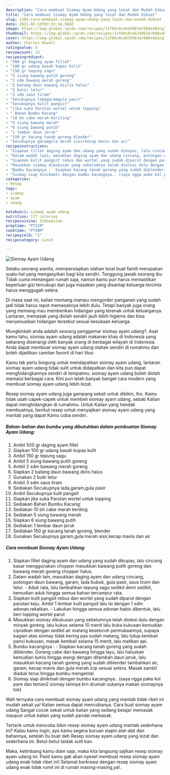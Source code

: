 ```yaml
---
description: "Cara membuat Siomay Ayam Udang yang lezat dan Mudah Dibuat"
title: "Cara membuat Siomay Ayam Udang yang lezat dan Mudah Dibuat"
slug: 1385-cara-membuat-siomay-ayam-udang-yang-lezat-dan-mudah-dibuat
date: 2021-02-19T03:33:34.568Z
image: https://img-global.cpcdn.com/recipes/11f0dc0ceb349634/680x482cq70/siomay-ayam-udang-foto-resep-utama.jpg
thumbnail: https://img-global.cpcdn.com/recipes/11f0dc0ceb349634/680x482cq70/siomay-ayam-udang-foto-resep-utama.jpg
cover: https://img-global.cpcdn.com/recipes/11f0dc0ceb349634/680x482cq70/siomay-ayam-udang-foto-resep-utama.jpg
author: Charles Howell
ratingvalue: 5
reviewcount: 15
recipeingredient:
- "500 gr daging ayam fillet"
- "100 gr udang basah kupas kulit"
- "150 gr tepung sagu"
- "5 siung bawang putih goreng"
- "2 sdm bawang merah goreng"
- "2 batang daun bawang diiris halus"
- "2 butir telur"
- "3 sdm saos tiram"
- "Secukupnya ladagaramgula pasir"
- "Secukupnya kulit pangsit"
- "jika suka Parutan wortel untuk topping"
- " Bahan Bumbu Kacang"
- "10 bh cabe merah keriting"
- "5 siung bawang merah"
- "6 siung bawang putih"
- "1 lembar daun jeruk"
- "150 gr kacang tanah goreng blender"
- "Secukupnya garamgula merah sisirkecap manis dan air"
recipeinstructions:
- "Siapkan fillet daging ayam dan udang yang sudah dikupas, lalu cincang kasar menggunakan chopper masukkan bawang putih goreng dan bawang merah goreng chopper halus."
- "Dalam wadah lain, masukkan daging ayam dan udang cincang, potongan daun bawang, garam, lada bubuk, gula pasir, saus tiram dan telur. Aduk rata, lalu tambahkan tepung sagu sedikit demi sedikit, kemudian aduk hingga semua bahan tercampur rata."
- "Siapkan kulit pangsit rebus dan wortel yang sudah diparut dengan parutan keju. Ambil 1 lembar kulit pangsit lalu isi dengan 1 sdm adonan,rekatkan. Lakukan hingga semua adonan habis dibentuk, lalu beri topping wortel parut"
- "Masukkan siomay dikukusan yang sebelumnya telah diolesi dulu dengan minyak goreng, lalu kukus selama 10 menit lalu buka kukusan kemudian cipratkan dengan sedikit air matang keseluruh permukaannya, supaya bagian atas siomay tidak kering pas sudah matang, lalu tutup kembali panci kukusan, masak kembali selama 15 menit, lalu matikan api."
- "Bumbu kacangnya :  Siapkan kacang tanah goreng yang sudah diblender. Goreng cabe dan bawang hingga layu, lalu haluskan kemudian tumis hingga wangi dengan ditambah daun jeruk, lalu masukkan kacang tanah goreng yang sudah diblender tambahkan air, garam, kecap manis dan gula merah icip sesuai selera. Masak sambil diaduk terus hingga bumbu mengental."
- "Siomay siap dinikmati dengan bumbu kacangnya.. (saya ngga pake kol pare dan teman2 siomay lainnya krn drumah sukanya makan siomaynya tok)"
categories:
- Resep
tags:
- siomay
- ayam
- udang

katakunci: siomay ayam udang 
nutrition: 177 calories
recipecuisine: Indonesian
preptime: "PT21M"
cooktime: "PT38M"
recipeyield: "1"
recipecategory: Lunch

---
```



![Siomay Ayam Udang](https://img-global.cpcdn.com/recipes/11f0dc0ceb349634/680x482cq70/siomay-ayam-udang-foto-resep-utama.jpg)

Selaku seorang wanita, mempersiapkan olahan lezat buat famili merupakan suatu hal yang mengasyikan bagi kita sendiri. Tanggung jawab seorang ibu Tidak cuma menangani rumah saja, namun kamu pun harus memastikan keperluan gizi tercukupi dan juga masakan yang disantap keluarga tercinta harus menggugah selera.

Di masa  saat ini, kalian memang mampu mengorder panganan yang sudah jadi tidak harus repot memasaknya lebih dulu. Tetapi banyak juga orang yang memang mau memberikan hidangan yang terenak untuk keluarganya. Lantaran, memasak yang diolah sendiri jauh lebih higienis dan bisa menyesuaikan hidangan tersebut sesuai kesukaan keluarga. 



Mungkinkah anda adalah seorang penggemar siomay ayam udang?. Asal kamu tahu, siomay ayam udang adalah makanan khas di Indonesia yang sekarang disenangi oleh banyak orang di berbagai wilayah di Indonesia. Anda dapat membuat siomay ayam udang olahan sendiri di rumahmu dan boleh dijadikan camilan favorit di hari libur.

Kamu tak perlu bingung untuk mendapatkan siomay ayam udang, lantaran siomay ayam udang tidak sulit untuk didapatkan dan kita pun dapat menghidangkannya sendiri di tempatmu. siomay ayam udang boleh diolah memalui berbagai cara. Kini pun telah banyak banget cara modern yang membuat siomay ayam udang lebih lezat.

Resep siomay ayam udang juga gampang sekali untuk dibikin, lho. Kamu tidak usah capek-capek untuk membeli siomay ayam udang, sebab Kalian dapat menghidangkan di rumahmu. Untuk Kalian yang hendak membuatnya, berikut resep untuk menyajikan siomay ayam udang yang mantab yang dapat Kamu coba sendiri.

<!--inarticleads1-->

##### Bahan-bahan dan bumbu yang dibutuhkan dalam pembuatan Siomay Ayam Udang:

1. Ambil 500 gr daging ayam fillet
1. Siapkan 100 gr udang basah kupas kulit
1. Ambil 150 gr tepung sagu
1. Ambil 5 siung bawang putih goreng
1. Ambil 2 sdm bawang merah goreng
1. Siapkan 2 batang daun bawang diiris halus
1. Gunakan 2 butir telur
1. Ambil 3 sdm saos tiram
1. Sediakan Secukupnya lada,garam,gula pasir
1. Ambil Secukupnya kulit pangsit
1. Siapkan jika suka Parutan wortel untuk topping
1. Sediakan  Bahan Bumbu Kacang:
1. Sediakan 10 bh cabe merah keriting
1. Sediakan 5 siung bawang merah
1. Siapkan 6 siung bawang putih
1. Sediakan 1 lembar daun jeruk
1. Sediakan 150 gr kacang tanah goreng, blender
1. Gunakan Secukupnya garam,gula merah sisir,kecap manis dan air




<!--inarticleads2-->

##### Cara membuat Siomay Ayam Udang:

1. Siapkan fillet daging ayam dan udang yang sudah dikupas, lalu cincang kasar menggunakan chopper masukkan bawang putih goreng dan bawang merah goreng chopper halus.
1. Dalam wadah lain, masukkan daging ayam dan udang cincang, potongan daun bawang, garam, lada bubuk, gula pasir, saus tiram dan telur. - Aduk rata, lalu tambahkan tepung sagu sedikit demi sedikit, kemudian aduk hingga semua bahan tercampur rata.
1. Siapkan kulit pangsit rebus dan wortel yang sudah diparut dengan parutan keju. Ambil 1 lembar kulit pangsit lalu isi dengan 1 sdm adonan,rekatkan. - Lakukan hingga semua adonan habis dibentuk, lalu beri topping wortel parut
1. Masukkan siomay dikukusan yang sebelumnya telah diolesi dulu dengan minyak goreng, lalu kukus selama 10 menit lalu buka kukusan kemudian cipratkan dengan sedikit air matang keseluruh permukaannya, supaya bagian atas siomay tidak kering pas sudah matang, lalu tutup kembali panci kukusan, masak kembali selama 15 menit, lalu matikan api.
1. Bumbu kacangnya :  - Siapkan kacang tanah goreng yang sudah diblender. Goreng cabe dan bawang hingga layu, lalu haluskan kemudian tumis hingga wangi dengan ditambah daun jeruk, lalu masukkan kacang tanah goreng yang sudah diblender tambahkan air, garam, kecap manis dan gula merah icip sesuai selera. Masak sambil diaduk terus hingga bumbu mengental.
1. Siomay siap dinikmati dengan bumbu kacangnya.. (saya ngga pake kol pare dan teman2 siomay lainnya krn drumah sukanya makan siomaynya tok)




Wah ternyata cara membuat siomay ayam udang yang mantab tidak ribet ini mudah sekali ya! Kalian semua dapat mencobanya. Cara buat siomay ayam udang Sangat cocok sekali untuk kalian yang sedang belajar memasak maupun untuk kalian yang sudah pandai memasak.

Tertarik untuk mencoba bikin resep siomay ayam udang mantab sederhana ini? Kalau kamu ingin, ayo kamu segera buruan siapin alat-alat dan bahannya, setelah itu buat deh Resep siomay ayam udang yang lezat dan sederhana ini. Betul-betul taidak sulit kan. 

Maka, ketimbang kamu diam saja, maka kita langsung sajikan resep siomay ayam udang ini. Pasti kamu gak akan nyesel membuat resep siomay ayam udang enak tidak ribet ini! Selamat berkreasi dengan resep siomay ayam udang enak tidak rumit ini di rumah masing-masing,ya!.

